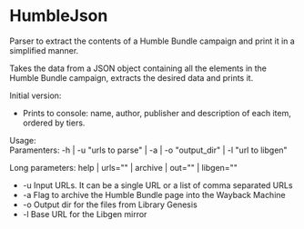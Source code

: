 # HumbleJson
Parser to extract the contents of a Humble Bundle campaign and print it in a simplified manner.

Takes the data from a JSON object containing all the elements in the Humble Bundle campaign, extracts the desired data and prints it.

Initial version:
- Prints to console: name, author, publisher and description of each item, ordered by tiers.

Usage:      
Paramenters: -h | -u "urls to parse" | -a | -o "output_dir" | -l "url to libgen"

Long parameters: help | urls="" | archive | out="" | libgen=""

- -u Input URLs. It can be a single URL or a list of comma separated URLs
- -a Flag to archive the Humble Bundle page into the Wayback Machine
- -o Output dir for the files from Library Genesis
- -l Base URL for the Libgen mirror